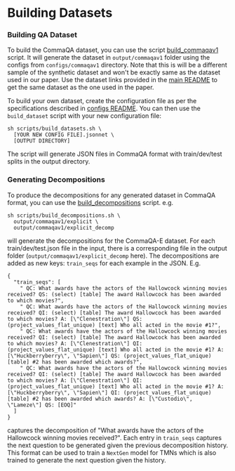 # Building Datasets

### Building QA Dataset
To build the CommaQA dataset, you can use the script [build_commaqav1](../../scripts/build_commaqav1.sh)
script. It will generate the dataset in `output/commaqav1` folder using the configs from
`configs/commaqav1` directory. Note that this is will be a different sample of the synthetic
dataset and won't be exactly same as the dataset used in our paper. Use the dataset links
provided in the [main README](../../README.md) to get the same dataset as the one used in the paper.


To build your own dataset, create the configuration file as per the specifications described in
[configs README](../configs/README.md). You can then use the `build_dataset` script with your
new configuration file:
```shell
sh scripts/build_datasets.sh \
  [YOUR NEW CONFIG FILE].jsonnet \
  [OUTPUT DIRECTORY]
```
The script will generate JSON files in CommaQA format with train/dev/test splits in the output
directory.

### Generating Decompositions
To produce the decompositions for any generated dataset in CommaQA format, you can use the
[build_decompositions](../../scripts/build_decompositions.sh) script. e.g.
```shell
sh scripts/build_decompositions.sh \
  output/commaqav1/explicit \
  output/commaqav1/explicit_decomp
```
will generate the decompositions for the CommaQA-E dataset. For each train/dev/test.json file in the
input, there is a corresponding file in the output folder (`output/commaqav1/explicit_decomp` here).
The decompositions are added as new keys: `train_seqs` for each example in the JSON. E.g.
```jsonnet
{
  "train_seqs": [
    " QC: What awards have the actors of the Hallowcock winning movies received? QS: (select) [table] The award Hallowcock has been awarded to which movies?",
    " QC: What awards have the actors of the Hallowcock winning movies received? QI: (select) [table] The award Hallowcock has been awarded to which movies? A: [\"Clenestration\"] QS: (project_values_flat_unique) [text] Who all acted in the movie #1?",
    " QC: What awards have the actors of the Hallowcock winning movies received? QI: (select) [table] The award Hallowcock has been awarded to which movies? A: [\"Clenestration\"] QI: (project_values_flat_unique) [text] Who all acted in the movie #1? A: [\"Huckberryberry\", \"Sapien\"] QS: (project_values_flat_unique) [table] #2 has been awarded which awards?",
    " QC: What awards have the actors of the Hallowcock winning movies received? QI: (select) [table] The award Hallowcock has been awarded to which movies? A: [\"Clenestration\"] QI: (project_values_flat_unique) [text] Who all acted in the movie #1? A: [\"Huckberryberry\", \"Sapien\"] QI: (project_values_flat_unique) [table] #2 has been awarded which awards? A: [\"Custodio\", \"Lameze\"] QS: [EOQ]"
  ]
}
```
captures the decomposition of "What awards have the actors of the Hallowcock winning movies
received?". Each entry in `train_seqs` captures the next question to be generated given the previous
decomposition history. This format can be used to train a `NextGen` model for TMNs which is also
trained to generate the next question given the history.
